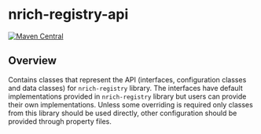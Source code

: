 # nrich-registry-api

[![Maven Central](https://maven-badges.herokuapp.com/maven-central/net.croz.nrich/nrich-registry-api/badge.svg?color=blue)](https://maven-badges.herokuapp.com/maven-central/net.croz.nrich/nrich-registry-api)

## Overview

Contains classes that represent the API (interfaces, configuration classes and data classes) for `nrich-registry` library. The interfaces have default implementations provided in
`nrich-registry` library but users can provide their own implementations. Unless some overriding is required only classes from this library should be used directly, other configuration should be
provided through property files.
